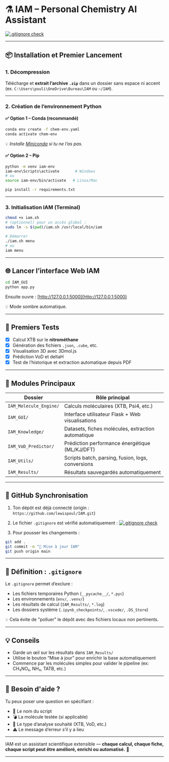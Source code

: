 # ⚗️ IAM – Personal Chemistry AI Assistant

[![.gitignore check](https://github.com/lewispoul/IAM/actions/workflows/check_gitignore.yml/badge.svg)](https://github.com/lewispoul/IAM/actions/workflows/check_gitignore.yml)

---

## 📦 Installation et Premier Lancement

### 1. Décompression

Télécharge et **extrait l’archive `.zip`** dans un dossier sans espace ni accent (ex. `C:\Users\pouli\OneDrive\Bureau\IAM` ou `~/IAM`).

---

### 2. Création de l’environnement Python

#### ✅ Option 1 – Conda (recommandé)

```bash
conda env create -f chem-env.yaml
conda activate chem-env
```

💡 *Installe [Miniconda](https://docs.conda.io/en/latest/miniconda.html) si tu ne l’as pas.*

#### ✅ Option 2 – Pip

```bash
python -m venv iam-env
iam-env\Scripts\activate       # Windows
# ou
source iam-env/bin/activate   # Linux/Mac

pip install -r requirements.txt
```

---

### 3. Initialisation IAM (Terminal)

```bash
chmod +x iam.sh
# (optionnel) pour un accès global :
sudo ln -s $(pwd)/iam.sh /usr/local/bin/iam

# Démarrer
./iam.sh menu
# ou
iam menu
```

---

## 🌐 Lancer l’interface Web IAM

```bash
cd IAM_GUI
python app.py
```

Ensuite ouvre : [http://127.0.0.1:5000](http://127.0.0.1:5000)

💡 Mode sombre automatique.

---

## 🧪 Premiers Tests

- [x] Calcul XTB sur le **nitrométhane**
- [x] Génération des fichiers `.json`, `.cube`, etc.
- [x] Visualisation 3D avec 3Dmol.js
- [x] Prédiction VoD et deltaH
- [x] Test de l’historique et extraction automatique depuis PDF

---

## 🧠 Modules Principaux

| Dossier                   | Rôle principal                                      |
|--------------------------|-----------------------------------------------------|
| `IAM_Molecule_Engine/`   | Calculs moléculaires (XTB, Psi4, etc.)              |
| `IAM_GUI/`               | Interface utilisateur Flask + Web visualisations    |
| `IAM_Knowledge/`         | Datasets, fiches molécules, extraction automatique  |
| `IAM_VoD_Predictor/`     | Prédiction performance énergétique (ML/KJ/DFT)      |
| `IAM_Utils/`             | Scripts batch, parsing, fusion, logs, conversions   |
| `IAM_Results/`           | Résultats sauvegardés automatiquement               |

---

## 🔁 GitHub Synchronisation

1. Ton dépôt est déjà connecté (origin : `https://github.com/lewispoul/IAM.git`)
2. Le fichier `.gitignore` est vérifié automatiquement :
   [![.gitignore check](https://github.com/lewispoul/IAM/actions/workflows/check_gitignore.yml/badge.svg)](https://github.com/lewispoul/IAM/actions/workflows/check_gitignore.yml)

3. Pour pousser les changements :

```bash
git add .
git commit -m "💬 Mise à jour IAM"
git push origin main
```

---

## 🧾 Définition : `.gitignore`

Le `.gitignore` permet d’exclure :

- Les fichiers temporaires Python (`__pycache__/`, `*.pyc`)
- Les environnements (`env/`, `.venv/`)
- Les résultats de calcul (`IAM_Results/`, `*.log`)
- Les dossiers système (`.ipynb_checkpoints/`, `.vscode/`, `.DS_Store`)

💡 Cela évite de "polluer" le dépôt avec des fichiers locaux non pertinents.

---

## 💡 Conseils

- Garde un œil sur les résultats dans `IAM_Results/`
- Utilise le bouton “Mise à jour” pour enrichir la base automatiquement
- Commence par les molécules simples pour valider le pipeline (ex: CH₃NO₂, NH₃, TATB, etc.)

---

## 🤝 Besoin d'aide ?

Tu peux poser une question en spécifiant :

- 📍 Le nom du script
- 💣 La molécule testée (si applicable)
- 🧪 Le type d’analyse souhaité (XTB, VoD, etc.)
- ⚠️ Le message d’erreur s’il y a lieu

---

IAM est un assistant scientifique extensible — **chaque calcul, chaque fiche, chaque script peut être amélioré, enrichi ou automatisé.** 🧬

---
